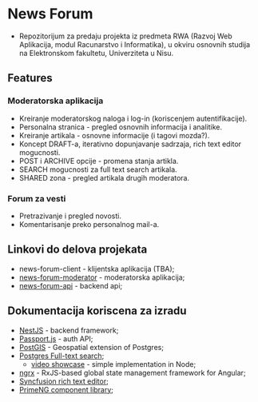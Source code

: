 # News Forum

- Repozitorijum za predaju projekta iz predmeta RWA (Razvoj Web Aplikacija, modul Racunarstvo i Informatika), u okviru osnovnih studija na Elektronskom fakultetu, Univerziteta u Nisu.

## Features

### Moderatorska aplikacija

- Kreiranje moderatorskog naloga i log-in (koriscenjem autentifikacije).
- Personalna stranica - pregled osnovnih informacija i analitike.
- Kreiranje artikala - osnovne informacije (i tagovi mozda?).
- Koncept DRAFT-a, iterativno dopunjavanje sadrzaja, rich text editor mogucnosti.
- POST i ARCHIVE opcije - promena stanja artikla.
- SEARCH mogucnosti za full text search artikala.
- SHARED zona - pregled artikala drugih moderatora.

### Forum za vesti

- Pretrazivanje i pregled novosti.
- Komentarisanje preko personalnog mail-a.

## Linkovi do delova projekata

- news-forum-client - klijentska aplikacija (TBA);
- [news-forum-moderator](./news-forum-moderator/) - moderatorska aplikacija;
- [news-forum-api](./news-forum-api/) - backend api;

## Dokumentacija koriscena za izradu

- [NestJS](https://docs.nestjs.com/) - backend framework;
- [Passport.js](https://www.passportjs.org/) - auth API;
- [PostGIS](https://postgis.net/documentation/getting_started/) - Geospatial extension of Postgres;
- [Postgres Full-text search](https://www.postgresql.org/docs/current/textsearch.html);
  - [video showcase](https://www.youtube.com/watch?v=szfUbzsKvtE) - simple implementation in Node;
- [ngrx](https://ngrx.io/guide/store) - RxJS-based global state management framework for Angular;
- [Syncfusion rich text editor](https://ej2.syncfusion.com/angular/documentation/rich-text-editor/getting-started);
- [PrimeNG component library](https://primeng.org/);